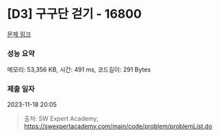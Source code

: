 # [D3] 구구단 걷기 - 16800 

[문제 링크](https://swexpertacademy.com/main/code/problem/problemDetail.do?contestProbId=AYaf9W8afyMDFAQ9) 

### 성능 요약

메모리: 53,356 KB, 시간: 491 ms, 코드길이: 291 Bytes

### 제출 일자

2023-11-18 20:05



> 출처: SW Expert Academy, https://swexpertacademy.com/main/code/problem/problemList.do
